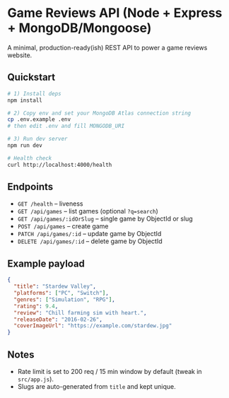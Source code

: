 # Game Reviews API (Node + Express + MongoDB/Mongoose)

A minimal, production-ready(ish) REST API to power a game reviews website.

## Quickstart

```bash
# 1) Install deps
npm install

# 2) Copy env and set your MongoDB Atlas connection string
cp .env.example .env
# then edit .env and fill MONGODB_URI

# 3) Run dev server
npm run dev

# Health check
curl http://localhost:4000/health
```

## Endpoints

- `GET /health` – liveness
- `GET /api/games` – list games (optional `?q=search`)
- `GET /api/games/:idOrSlug` – single game by ObjectId or slug
- `POST /api/games` – create game
- `PATCH /api/games/:id` – update game by ObjectId
- `DELETE /api/games/:id` – delete game by ObjectId

## Example payload

```json
{
  "title": "Stardew Valley",
  "platforms": ["PC", "Switch"],
  "genres": ["Simulation", "RPG"],
  "rating": 9.4,
  "review": "Chill farming sim with heart.",
  "releaseDate": "2016-02-26",
  "coverImageUrl": "https://example.com/stardew.jpg"
}
```

## Notes

- Rate limit is set to 200 req / 15 min window by default (tweak in `src/app.js`).
- Slugs are auto-generated from `title` and kept unique.
